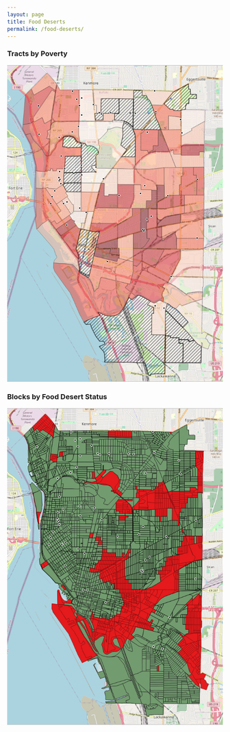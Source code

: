 ```yaml
---
layout: page
title: Food Deserts
permalink: /food-deserts/
---
```


### Tracts by Poverty
![Tracts_Poverty](/assets/Buffalo_Tracts.png/)

### Blocks by Food Desert Status
![Deserts](/assets/Buffalo_Deserts.png/)


